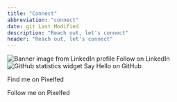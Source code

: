 ```yaml
---
title: "Connect"
abbreviation: "connect"
date: git Last Modified
description: "Reach out, let's connect"
header: "Reach out, let's connect"
---
```

<div class="container px-0 mx-0 mx-md-auto">
  <div class="row px-0 mx-0">
    <div class="col-12 col-md-4 offset-md-4">
      <sl-card class="card-image py-2">
        <img
          slot="image"
          src="{{ '/img/linkedin_card.png' | url }}"
          alt="Banner image from LinkedIn profile"
        />
        <sl-button href="https://www.linkedin.com/comm/mynetwork/discovery-see-all?usecase=PEOPLE_FOLLOWS&followMember=ajjolicoeur" target="_blank" style="width: 100%;" size="large"><sl-icon name="linkedin"></sl-icon> Follow on LinkedIn</sl-button>
      </sl-card>
      <sl-card class="card-image py-2">
        <img
          slot="image"
          src="https://github-readme-stats.vercel.app/api?username=adamj&rank_icon=github&show_icons=true"
          alt="GitHub statistics widget"
        />
        <sl-button href="https://github.com/AdamJ" target="_blank" style="width: 100%;" size="large"><sl-icon name="github"></sl-icon> Say Hello on GitHub</sl-button>
      </sl-card>
      <sl-card class="card-image py-2">
        <p>Find me on Pixelfed</p>
        <sl-button href="https://pixelfed.social/mindreeper" target="_blank" style="width: 100%" size="large">Follow me on Pixelfed</sl-button>
      </sl-card>
    </div>
  </div>
</div>
